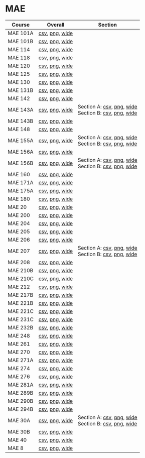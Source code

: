 # MAE

| Course | Overall | Section |
| ------ | ------- | ------- |
| MAE 101A | [csv](https://github.com/UCSD-Historical-Enrollment-Data/2025Winter/blob/main/overall/MAE%20101A.csv), [png](https://raw.githubusercontent.com/UCSD-Historical-Enrollment-Data/2025Winter/main/plot_overall/MAE%20101A.png), [wide](https://raw.githubusercontent.com/UCSD-Historical-Enrollment-Data/2025Winter/main/plot_overall_wide/MAE%20101A.png) |  |
| MAE 101B | [csv](https://github.com/UCSD-Historical-Enrollment-Data/2025Winter/blob/main/overall/MAE%20101B.csv), [png](https://raw.githubusercontent.com/UCSD-Historical-Enrollment-Data/2025Winter/main/plot_overall/MAE%20101B.png), [wide](https://raw.githubusercontent.com/UCSD-Historical-Enrollment-Data/2025Winter/main/plot_overall_wide/MAE%20101B.png) |  |
| MAE 114 | [csv](https://github.com/UCSD-Historical-Enrollment-Data/2025Winter/blob/main/overall/MAE%20114.csv), [png](https://raw.githubusercontent.com/UCSD-Historical-Enrollment-Data/2025Winter/main/plot_overall/MAE%20114.png), [wide](https://raw.githubusercontent.com/UCSD-Historical-Enrollment-Data/2025Winter/main/plot_overall_wide/MAE%20114.png) |  |
| MAE 118 | [csv](https://github.com/UCSD-Historical-Enrollment-Data/2025Winter/blob/main/overall/MAE%20118.csv), [png](https://raw.githubusercontent.com/UCSD-Historical-Enrollment-Data/2025Winter/main/plot_overall/MAE%20118.png), [wide](https://raw.githubusercontent.com/UCSD-Historical-Enrollment-Data/2025Winter/main/plot_overall_wide/MAE%20118.png) |  |
| MAE 120 | [csv](https://github.com/UCSD-Historical-Enrollment-Data/2025Winter/blob/main/overall/MAE%20120.csv), [png](https://raw.githubusercontent.com/UCSD-Historical-Enrollment-Data/2025Winter/main/plot_overall/MAE%20120.png), [wide](https://raw.githubusercontent.com/UCSD-Historical-Enrollment-Data/2025Winter/main/plot_overall_wide/MAE%20120.png) |  |
| MAE 125 | [csv](https://github.com/UCSD-Historical-Enrollment-Data/2025Winter/blob/main/overall/MAE%20125.csv), [png](https://raw.githubusercontent.com/UCSD-Historical-Enrollment-Data/2025Winter/main/plot_overall/MAE%20125.png), [wide](https://raw.githubusercontent.com/UCSD-Historical-Enrollment-Data/2025Winter/main/plot_overall_wide/MAE%20125.png) |  |
| MAE 130 | [csv](https://github.com/UCSD-Historical-Enrollment-Data/2025Winter/blob/main/overall/MAE%20130.csv), [png](https://raw.githubusercontent.com/UCSD-Historical-Enrollment-Data/2025Winter/main/plot_overall/MAE%20130.png), [wide](https://raw.githubusercontent.com/UCSD-Historical-Enrollment-Data/2025Winter/main/plot_overall_wide/MAE%20130.png) |  |
| MAE 131B | [csv](https://github.com/UCSD-Historical-Enrollment-Data/2025Winter/blob/main/overall/MAE%20131B.csv), [png](https://raw.githubusercontent.com/UCSD-Historical-Enrollment-Data/2025Winter/main/plot_overall/MAE%20131B.png), [wide](https://raw.githubusercontent.com/UCSD-Historical-Enrollment-Data/2025Winter/main/plot_overall_wide/MAE%20131B.png) |  |
| MAE 142 | [csv](https://github.com/UCSD-Historical-Enrollment-Data/2025Winter/blob/main/overall/MAE%20142.csv), [png](https://raw.githubusercontent.com/UCSD-Historical-Enrollment-Data/2025Winter/main/plot_overall/MAE%20142.png), [wide](https://raw.githubusercontent.com/UCSD-Historical-Enrollment-Data/2025Winter/main/plot_overall_wide/MAE%20142.png) |  |
| MAE 143A | [csv](https://github.com/UCSD-Historical-Enrollment-Data/2025Winter/blob/main/overall/MAE%20143A.csv), [png](https://raw.githubusercontent.com/UCSD-Historical-Enrollment-Data/2025Winter/main/plot_overall/MAE%20143A.png), [wide](https://raw.githubusercontent.com/UCSD-Historical-Enrollment-Data/2025Winter/main/plot_overall_wide/MAE%20143A.png) | Section A: [csv](https://github.com/UCSD-Historical-Enrollment-Data/2025Winter/blob/main/section/MAE%20143A_A.csv), [png](https://raw.githubusercontent.com/UCSD-Historical-Enrollment-Data/2025Winter/main/plot_section/MAE%20143A_A.png), [wide](https://raw.githubusercontent.com/UCSD-Historical-Enrollment-Data/2025Winter/main/plot_section_wide/MAE%20143A_A.png)<br>Section B: [csv](https://github.com/UCSD-Historical-Enrollment-Data/2025Winter/blob/main/section/MAE%20143A_B.csv), [png](https://raw.githubusercontent.com/UCSD-Historical-Enrollment-Data/2025Winter/main/plot_section/MAE%20143A_B.png), [wide](https://raw.githubusercontent.com/UCSD-Historical-Enrollment-Data/2025Winter/main/plot_section_wide/MAE%20143A_B.png) |
| MAE 143B | [csv](https://github.com/UCSD-Historical-Enrollment-Data/2025Winter/blob/main/overall/MAE%20143B.csv), [png](https://raw.githubusercontent.com/UCSD-Historical-Enrollment-Data/2025Winter/main/plot_overall/MAE%20143B.png), [wide](https://raw.githubusercontent.com/UCSD-Historical-Enrollment-Data/2025Winter/main/plot_overall_wide/MAE%20143B.png) |  |
| MAE 148 | [csv](https://github.com/UCSD-Historical-Enrollment-Data/2025Winter/blob/main/overall/MAE%20148.csv), [png](https://raw.githubusercontent.com/UCSD-Historical-Enrollment-Data/2025Winter/main/plot_overall/MAE%20148.png), [wide](https://raw.githubusercontent.com/UCSD-Historical-Enrollment-Data/2025Winter/main/plot_overall_wide/MAE%20148.png) |  |
| MAE 155A | [csv](https://github.com/UCSD-Historical-Enrollment-Data/2025Winter/blob/main/overall/MAE%20155A.csv), [png](https://raw.githubusercontent.com/UCSD-Historical-Enrollment-Data/2025Winter/main/plot_overall/MAE%20155A.png), [wide](https://raw.githubusercontent.com/UCSD-Historical-Enrollment-Data/2025Winter/main/plot_overall_wide/MAE%20155A.png) | Section A: [csv](https://github.com/UCSD-Historical-Enrollment-Data/2025Winter/blob/main/section/MAE%20155A_A.csv), [png](https://raw.githubusercontent.com/UCSD-Historical-Enrollment-Data/2025Winter/main/plot_section/MAE%20155A_A.png), [wide](https://raw.githubusercontent.com/UCSD-Historical-Enrollment-Data/2025Winter/main/plot_section_wide/MAE%20155A_A.png)<br>Section B: [csv](https://github.com/UCSD-Historical-Enrollment-Data/2025Winter/blob/main/section/MAE%20155A_B.csv), [png](https://raw.githubusercontent.com/UCSD-Historical-Enrollment-Data/2025Winter/main/plot_section/MAE%20155A_B.png), [wide](https://raw.githubusercontent.com/UCSD-Historical-Enrollment-Data/2025Winter/main/plot_section_wide/MAE%20155A_B.png) |
| MAE 156A | [csv](https://github.com/UCSD-Historical-Enrollment-Data/2025Winter/blob/main/overall/MAE%20156A.csv), [png](https://raw.githubusercontent.com/UCSD-Historical-Enrollment-Data/2025Winter/main/plot_overall/MAE%20156A.png), [wide](https://raw.githubusercontent.com/UCSD-Historical-Enrollment-Data/2025Winter/main/plot_overall_wide/MAE%20156A.png) |  |
| MAE 156B | [csv](https://github.com/UCSD-Historical-Enrollment-Data/2025Winter/blob/main/overall/MAE%20156B.csv), [png](https://raw.githubusercontent.com/UCSD-Historical-Enrollment-Data/2025Winter/main/plot_overall/MAE%20156B.png), [wide](https://raw.githubusercontent.com/UCSD-Historical-Enrollment-Data/2025Winter/main/plot_overall_wide/MAE%20156B.png) | Section A: [csv](https://github.com/UCSD-Historical-Enrollment-Data/2025Winter/blob/main/section/MAE%20156B_A.csv), [png](https://raw.githubusercontent.com/UCSD-Historical-Enrollment-Data/2025Winter/main/plot_section/MAE%20156B_A.png), [wide](https://raw.githubusercontent.com/UCSD-Historical-Enrollment-Data/2025Winter/main/plot_section_wide/MAE%20156B_A.png)<br>Section B: [csv](https://github.com/UCSD-Historical-Enrollment-Data/2025Winter/blob/main/section/MAE%20156B_B.csv), [png](https://raw.githubusercontent.com/UCSD-Historical-Enrollment-Data/2025Winter/main/plot_section/MAE%20156B_B.png), [wide](https://raw.githubusercontent.com/UCSD-Historical-Enrollment-Data/2025Winter/main/plot_section_wide/MAE%20156B_B.png) |
| MAE 160 | [csv](https://github.com/UCSD-Historical-Enrollment-Data/2025Winter/blob/main/overall/MAE%20160.csv), [png](https://raw.githubusercontent.com/UCSD-Historical-Enrollment-Data/2025Winter/main/plot_overall/MAE%20160.png), [wide](https://raw.githubusercontent.com/UCSD-Historical-Enrollment-Data/2025Winter/main/plot_overall_wide/MAE%20160.png) |  |
| MAE 171A | [csv](https://github.com/UCSD-Historical-Enrollment-Data/2025Winter/blob/main/overall/MAE%20171A.csv), [png](https://raw.githubusercontent.com/UCSD-Historical-Enrollment-Data/2025Winter/main/plot_overall/MAE%20171A.png), [wide](https://raw.githubusercontent.com/UCSD-Historical-Enrollment-Data/2025Winter/main/plot_overall_wide/MAE%20171A.png) |  |
| MAE 175A | [csv](https://github.com/UCSD-Historical-Enrollment-Data/2025Winter/blob/main/overall/MAE%20175A.csv), [png](https://raw.githubusercontent.com/UCSD-Historical-Enrollment-Data/2025Winter/main/plot_overall/MAE%20175A.png), [wide](https://raw.githubusercontent.com/UCSD-Historical-Enrollment-Data/2025Winter/main/plot_overall_wide/MAE%20175A.png) |  |
| MAE 180 | [csv](https://github.com/UCSD-Historical-Enrollment-Data/2025Winter/blob/main/overall/MAE%20180.csv), [png](https://raw.githubusercontent.com/UCSD-Historical-Enrollment-Data/2025Winter/main/plot_overall/MAE%20180.png), [wide](https://raw.githubusercontent.com/UCSD-Historical-Enrollment-Data/2025Winter/main/plot_overall_wide/MAE%20180.png) |  |
| MAE 20 | [csv](https://github.com/UCSD-Historical-Enrollment-Data/2025Winter/blob/main/overall/MAE%2020.csv), [png](https://raw.githubusercontent.com/UCSD-Historical-Enrollment-Data/2025Winter/main/plot_overall/MAE%2020.png), [wide](https://raw.githubusercontent.com/UCSD-Historical-Enrollment-Data/2025Winter/main/plot_overall_wide/MAE%2020.png) |  |
| MAE 200 | [csv](https://github.com/UCSD-Historical-Enrollment-Data/2025Winter/blob/main/overall/MAE%20200.csv), [png](https://raw.githubusercontent.com/UCSD-Historical-Enrollment-Data/2025Winter/main/plot_overall/MAE%20200.png), [wide](https://raw.githubusercontent.com/UCSD-Historical-Enrollment-Data/2025Winter/main/plot_overall_wide/MAE%20200.png) |  |
| MAE 204 | [csv](https://github.com/UCSD-Historical-Enrollment-Data/2025Winter/blob/main/overall/MAE%20204.csv), [png](https://raw.githubusercontent.com/UCSD-Historical-Enrollment-Data/2025Winter/main/plot_overall/MAE%20204.png), [wide](https://raw.githubusercontent.com/UCSD-Historical-Enrollment-Data/2025Winter/main/plot_overall_wide/MAE%20204.png) |  |
| MAE 205 | [csv](https://github.com/UCSD-Historical-Enrollment-Data/2025Winter/blob/main/overall/MAE%20205.csv), [png](https://raw.githubusercontent.com/UCSD-Historical-Enrollment-Data/2025Winter/main/plot_overall/MAE%20205.png), [wide](https://raw.githubusercontent.com/UCSD-Historical-Enrollment-Data/2025Winter/main/plot_overall_wide/MAE%20205.png) |  |
| MAE 206 | [csv](https://github.com/UCSD-Historical-Enrollment-Data/2025Winter/blob/main/overall/MAE%20206.csv), [png](https://raw.githubusercontent.com/UCSD-Historical-Enrollment-Data/2025Winter/main/plot_overall/MAE%20206.png), [wide](https://raw.githubusercontent.com/UCSD-Historical-Enrollment-Data/2025Winter/main/plot_overall_wide/MAE%20206.png) |  |
| MAE 207 | [csv](https://github.com/UCSD-Historical-Enrollment-Data/2025Winter/blob/main/overall/MAE%20207.csv), [png](https://raw.githubusercontent.com/UCSD-Historical-Enrollment-Data/2025Winter/main/plot_overall/MAE%20207.png), [wide](https://raw.githubusercontent.com/UCSD-Historical-Enrollment-Data/2025Winter/main/plot_overall_wide/MAE%20207.png) | Section A: [csv](https://github.com/UCSD-Historical-Enrollment-Data/2025Winter/blob/main/section/MAE%20207_A.csv), [png](https://raw.githubusercontent.com/UCSD-Historical-Enrollment-Data/2025Winter/main/plot_section/MAE%20207_A.png), [wide](https://raw.githubusercontent.com/UCSD-Historical-Enrollment-Data/2025Winter/main/plot_section_wide/MAE%20207_A.png)<br>Section B: [csv](https://github.com/UCSD-Historical-Enrollment-Data/2025Winter/blob/main/section/MAE%20207_B.csv), [png](https://raw.githubusercontent.com/UCSD-Historical-Enrollment-Data/2025Winter/main/plot_section/MAE%20207_B.png), [wide](https://raw.githubusercontent.com/UCSD-Historical-Enrollment-Data/2025Winter/main/plot_section_wide/MAE%20207_B.png) |
| MAE 208 | [csv](https://github.com/UCSD-Historical-Enrollment-Data/2025Winter/blob/main/overall/MAE%20208.csv), [png](https://raw.githubusercontent.com/UCSD-Historical-Enrollment-Data/2025Winter/main/plot_overall/MAE%20208.png), [wide](https://raw.githubusercontent.com/UCSD-Historical-Enrollment-Data/2025Winter/main/plot_overall_wide/MAE%20208.png) |  |
| MAE 210B | [csv](https://github.com/UCSD-Historical-Enrollment-Data/2025Winter/blob/main/overall/MAE%20210B.csv), [png](https://raw.githubusercontent.com/UCSD-Historical-Enrollment-Data/2025Winter/main/plot_overall/MAE%20210B.png), [wide](https://raw.githubusercontent.com/UCSD-Historical-Enrollment-Data/2025Winter/main/plot_overall_wide/MAE%20210B.png) |  |
| MAE 210C | [csv](https://github.com/UCSD-Historical-Enrollment-Data/2025Winter/blob/main/overall/MAE%20210C.csv), [png](https://raw.githubusercontent.com/UCSD-Historical-Enrollment-Data/2025Winter/main/plot_overall/MAE%20210C.png), [wide](https://raw.githubusercontent.com/UCSD-Historical-Enrollment-Data/2025Winter/main/plot_overall_wide/MAE%20210C.png) |  |
| MAE 212 | [csv](https://github.com/UCSD-Historical-Enrollment-Data/2025Winter/blob/main/overall/MAE%20212.csv), [png](https://raw.githubusercontent.com/UCSD-Historical-Enrollment-Data/2025Winter/main/plot_overall/MAE%20212.png), [wide](https://raw.githubusercontent.com/UCSD-Historical-Enrollment-Data/2025Winter/main/plot_overall_wide/MAE%20212.png) |  |
| MAE 217B | [csv](https://github.com/UCSD-Historical-Enrollment-Data/2025Winter/blob/main/overall/MAE%20217B.csv), [png](https://raw.githubusercontent.com/UCSD-Historical-Enrollment-Data/2025Winter/main/plot_overall/MAE%20217B.png), [wide](https://raw.githubusercontent.com/UCSD-Historical-Enrollment-Data/2025Winter/main/plot_overall_wide/MAE%20217B.png) |  |
| MAE 221B | [csv](https://github.com/UCSD-Historical-Enrollment-Data/2025Winter/blob/main/overall/MAE%20221B.csv), [png](https://raw.githubusercontent.com/UCSD-Historical-Enrollment-Data/2025Winter/main/plot_overall/MAE%20221B.png), [wide](https://raw.githubusercontent.com/UCSD-Historical-Enrollment-Data/2025Winter/main/plot_overall_wide/MAE%20221B.png) |  |
| MAE 221C | [csv](https://github.com/UCSD-Historical-Enrollment-Data/2025Winter/blob/main/overall/MAE%20221C.csv), [png](https://raw.githubusercontent.com/UCSD-Historical-Enrollment-Data/2025Winter/main/plot_overall/MAE%20221C.png), [wide](https://raw.githubusercontent.com/UCSD-Historical-Enrollment-Data/2025Winter/main/plot_overall_wide/MAE%20221C.png) |  |
| MAE 231C | [csv](https://github.com/UCSD-Historical-Enrollment-Data/2025Winter/blob/main/overall/MAE%20231C.csv), [png](https://raw.githubusercontent.com/UCSD-Historical-Enrollment-Data/2025Winter/main/plot_overall/MAE%20231C.png), [wide](https://raw.githubusercontent.com/UCSD-Historical-Enrollment-Data/2025Winter/main/plot_overall_wide/MAE%20231C.png) |  |
| MAE 232B | [csv](https://github.com/UCSD-Historical-Enrollment-Data/2025Winter/blob/main/overall/MAE%20232B.csv), [png](https://raw.githubusercontent.com/UCSD-Historical-Enrollment-Data/2025Winter/main/plot_overall/MAE%20232B.png), [wide](https://raw.githubusercontent.com/UCSD-Historical-Enrollment-Data/2025Winter/main/plot_overall_wide/MAE%20232B.png) |  |
| MAE 248 | [csv](https://github.com/UCSD-Historical-Enrollment-Data/2025Winter/blob/main/overall/MAE%20248.csv), [png](https://raw.githubusercontent.com/UCSD-Historical-Enrollment-Data/2025Winter/main/plot_overall/MAE%20248.png), [wide](https://raw.githubusercontent.com/UCSD-Historical-Enrollment-Data/2025Winter/main/plot_overall_wide/MAE%20248.png) |  |
| MAE 261 | [csv](https://github.com/UCSD-Historical-Enrollment-Data/2025Winter/blob/main/overall/MAE%20261.csv), [png](https://raw.githubusercontent.com/UCSD-Historical-Enrollment-Data/2025Winter/main/plot_overall/MAE%20261.png), [wide](https://raw.githubusercontent.com/UCSD-Historical-Enrollment-Data/2025Winter/main/plot_overall_wide/MAE%20261.png) |  |
| MAE 270 | [csv](https://github.com/UCSD-Historical-Enrollment-Data/2025Winter/blob/main/overall/MAE%20270.csv), [png](https://raw.githubusercontent.com/UCSD-Historical-Enrollment-Data/2025Winter/main/plot_overall/MAE%20270.png), [wide](https://raw.githubusercontent.com/UCSD-Historical-Enrollment-Data/2025Winter/main/plot_overall_wide/MAE%20270.png) |  |
| MAE 271A | [csv](https://github.com/UCSD-Historical-Enrollment-Data/2025Winter/blob/main/overall/MAE%20271A.csv), [png](https://raw.githubusercontent.com/UCSD-Historical-Enrollment-Data/2025Winter/main/plot_overall/MAE%20271A.png), [wide](https://raw.githubusercontent.com/UCSD-Historical-Enrollment-Data/2025Winter/main/plot_overall_wide/MAE%20271A.png) |  |
| MAE 274 | [csv](https://github.com/UCSD-Historical-Enrollment-Data/2025Winter/blob/main/overall/MAE%20274.csv), [png](https://raw.githubusercontent.com/UCSD-Historical-Enrollment-Data/2025Winter/main/plot_overall/MAE%20274.png), [wide](https://raw.githubusercontent.com/UCSD-Historical-Enrollment-Data/2025Winter/main/plot_overall_wide/MAE%20274.png) |  |
| MAE 276 | [csv](https://github.com/UCSD-Historical-Enrollment-Data/2025Winter/blob/main/overall/MAE%20276.csv), [png](https://raw.githubusercontent.com/UCSD-Historical-Enrollment-Data/2025Winter/main/plot_overall/MAE%20276.png), [wide](https://raw.githubusercontent.com/UCSD-Historical-Enrollment-Data/2025Winter/main/plot_overall_wide/MAE%20276.png) |  |
| MAE 281A | [csv](https://github.com/UCSD-Historical-Enrollment-Data/2025Winter/blob/main/overall/MAE%20281A.csv), [png](https://raw.githubusercontent.com/UCSD-Historical-Enrollment-Data/2025Winter/main/plot_overall/MAE%20281A.png), [wide](https://raw.githubusercontent.com/UCSD-Historical-Enrollment-Data/2025Winter/main/plot_overall_wide/MAE%20281A.png) |  |
| MAE 289B | [csv](https://github.com/UCSD-Historical-Enrollment-Data/2025Winter/blob/main/overall/MAE%20289B.csv), [png](https://raw.githubusercontent.com/UCSD-Historical-Enrollment-Data/2025Winter/main/plot_overall/MAE%20289B.png), [wide](https://raw.githubusercontent.com/UCSD-Historical-Enrollment-Data/2025Winter/main/plot_overall_wide/MAE%20289B.png) |  |
| MAE 290B | [csv](https://github.com/UCSD-Historical-Enrollment-Data/2025Winter/blob/main/overall/MAE%20290B.csv), [png](https://raw.githubusercontent.com/UCSD-Historical-Enrollment-Data/2025Winter/main/plot_overall/MAE%20290B.png), [wide](https://raw.githubusercontent.com/UCSD-Historical-Enrollment-Data/2025Winter/main/plot_overall_wide/MAE%20290B.png) |  |
| MAE 294B | [csv](https://github.com/UCSD-Historical-Enrollment-Data/2025Winter/blob/main/overall/MAE%20294B.csv), [png](https://raw.githubusercontent.com/UCSD-Historical-Enrollment-Data/2025Winter/main/plot_overall/MAE%20294B.png), [wide](https://raw.githubusercontent.com/UCSD-Historical-Enrollment-Data/2025Winter/main/plot_overall_wide/MAE%20294B.png) |  |
| MAE 30A | [csv](https://github.com/UCSD-Historical-Enrollment-Data/2025Winter/blob/main/overall/MAE%2030A.csv), [png](https://raw.githubusercontent.com/UCSD-Historical-Enrollment-Data/2025Winter/main/plot_overall/MAE%2030A.png), [wide](https://raw.githubusercontent.com/UCSD-Historical-Enrollment-Data/2025Winter/main/plot_overall_wide/MAE%2030A.png) | Section A: [csv](https://github.com/UCSD-Historical-Enrollment-Data/2025Winter/blob/main/section/MAE%2030A_A.csv), [png](https://raw.githubusercontent.com/UCSD-Historical-Enrollment-Data/2025Winter/main/plot_section/MAE%2030A_A.png), [wide](https://raw.githubusercontent.com/UCSD-Historical-Enrollment-Data/2025Winter/main/plot_section_wide/MAE%2030A_A.png)<br>Section B: [csv](https://github.com/UCSD-Historical-Enrollment-Data/2025Winter/blob/main/section/MAE%2030A_B.csv), [png](https://raw.githubusercontent.com/UCSD-Historical-Enrollment-Data/2025Winter/main/plot_section/MAE%2030A_B.png), [wide](https://raw.githubusercontent.com/UCSD-Historical-Enrollment-Data/2025Winter/main/plot_section_wide/MAE%2030A_B.png) |
| MAE 30B | [csv](https://github.com/UCSD-Historical-Enrollment-Data/2025Winter/blob/main/overall/MAE%2030B.csv), [png](https://raw.githubusercontent.com/UCSD-Historical-Enrollment-Data/2025Winter/main/plot_overall/MAE%2030B.png), [wide](https://raw.githubusercontent.com/UCSD-Historical-Enrollment-Data/2025Winter/main/plot_overall_wide/MAE%2030B.png) |  |
| MAE 40 | [csv](https://github.com/UCSD-Historical-Enrollment-Data/2025Winter/blob/main/overall/MAE%2040.csv), [png](https://raw.githubusercontent.com/UCSD-Historical-Enrollment-Data/2025Winter/main/plot_overall/MAE%2040.png), [wide](https://raw.githubusercontent.com/UCSD-Historical-Enrollment-Data/2025Winter/main/plot_overall_wide/MAE%2040.png) |  |
| MAE 8 | [csv](https://github.com/UCSD-Historical-Enrollment-Data/2025Winter/blob/main/overall/MAE%208.csv), [png](https://raw.githubusercontent.com/UCSD-Historical-Enrollment-Data/2025Winter/main/plot_overall/MAE%208.png), [wide](https://raw.githubusercontent.com/UCSD-Historical-Enrollment-Data/2025Winter/main/plot_overall_wide/MAE%208.png) |  |
